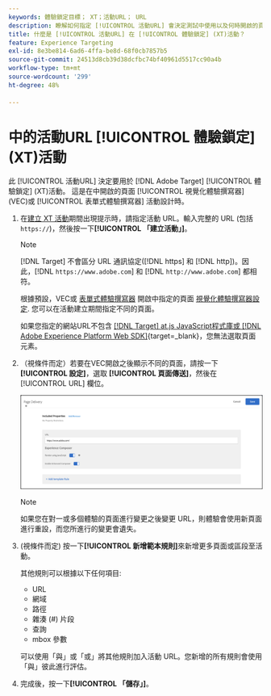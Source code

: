 ```yaml
---
keywords: 體驗鎖定目標； XT；活動URL； URL
description: 瞭解如何指定 [!UICONTROL 活動URL] 會決定測試中使用以及何時開啟的頁面 [!UICONTROL 體驗鎖定] 活動設計使用 [!DNL Adobe Target].
title: 什麼是 [!UICONTROL 活動URL] 在 [!UICONTROL 體驗鎖定] (XT)活動？
feature: Experience Targeting
exl-id: 8e3be814-6ad6-4ffa-be8d-68f0cb7857b5
source-git-commit: 24513d8cb39d38dcfbc74bf40961d5517cc90a4b
workflow-type: tm+mt
source-wordcount: '299'
ht-degree: 48%

---
```


# 中的活動URL [!UICONTROL 體驗鎖定] (XT)活動

此 [!UICONTROL 活動URL] 決定要用於 [!DNL Adobe Target] [!UICONTROL 體驗鎖定] (XT)活動。 這是在中開啟的頁面 [!UICONTROL 視覺化體驗撰寫器] (VEC)或 [!UICONTROL 表單式體驗撰寫器] 活動設計時。

1. 在[建立 XT 活動](/help/main/c-activities/t-experience-target/t-xt-create/xt-create.md)期間出現提示時，請指定活動 URL。輸入完整的 URL (包括 `https://`)，然後按一下&#x200B;**[!UICONTROL 「建立活動」]**。

   >[!NOTE]
   >
   >[!DNL Target] 不會區分 URL 通訊協定([!DNL https] 和 [!DNL http])。因此，[!DNL `https://www.adobe.com`] 和 [!DNL `http://www.adobe.com`] 都相符。
   >
   >根據預設，VEC或 [表單式體驗撰寫器](/help/main/c-experiences/form-experience-composer.md) 開啟中指定的頁面 [視覺化體驗撰寫器設定](/help/main/administrating-target/visual-experience-composer-set-up.md). 您可以在活動建立期間指定不同的頁面。
   >
   >如果您指定的網站URL不包含 [[!DNL Target] at.js JavaScript程式庫或 [!DNL Adobe Experience Platform Web SDK]](https://experienceleague.adobe.com/docs/target-dev/developer/client-side/overview.html){target=_blank}，您無法選取頁面元素。

1. （視條件而定）若要在VEC開啟之後顯示不同的頁面，請按一下 **[!UICONTROL 設定]**，選取 **[!UICONTROL 頁面傳送]**，然後在 [!UICONTROL URL] 欄位。

   ![頁面傳送對話方塊](/help/main/c-activities/t-experience-target/t-xt-create/assets/url-config-new.png)

   >[!NOTE]
   >
   >如果您在對一或多個體驗的頁面進行變更之後變更 URL，則體驗會使用新頁面進行重設，而您所進行的變更會遺失。

1. (視條件而定) 按一下&#x200B;**[!UICONTROL 新增範本規則]**&#x200B;來新增更多頁面或區段至活動。

   其他規則可以根據以下任何項目:

   * URL
   * 網域
   * 路徑
   * 雜湊 (#) 片段
   * 查詢
   * mbox 參數

   可以使用「與」或「或」將其他規則加入活動 URL。您新增的所有規則會使用「與」彼此進行評估。

1. 完成後，按一下&#x200B;**[!UICONTROL 「儲存」]**。
